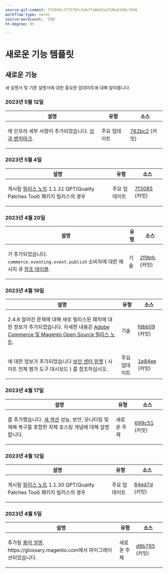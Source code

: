 ```yaml
---
source-git-commit: f33946c77f378fc54b7fa06d3a2fd6a5108cf846
workflow-type: tm+mt
source-wordcount: '336'
ht-degree: 0%

---
```

# 새로운 기능 템플릿

## 새로운 기능

새 설명서 및 기존 설명서에 대한 중요한 업데이트에 대해 알아봅니다.

### 2023년 5월 12일

<table style="table-layout:auto;">
  <thead>
    <tr>
      <th>설명</th>
      <th>유형</th>
      <th>소스</th>
    </tr>
  </thead>
  <tbody>
    <tr>
      <td><p>에 인프라 세부 사항이 추가되었습니다. <a href="https://experienceleague.adobe.com/docs/commerce-operations/implementation-playbook/infrastructure/performance/benchmarks.html">성과 벤치마크</a>.</p>
</td>
      <td>주요 업데이트</td>
      <td><a href="https://github.com/AdobeDocs/commerce-operations.en/commit/762bc2b9bdd19d92707525044a4178b6e89e4a3d">762bc2</a> (커밋)</td>
    </tr>
  </tbody>
</table>

### 2023년 5월 4일

<table style="table-layout:auto;">
  <thead>
    <tr>
      <th>설명</th>
      <th>유형</th>
      <th>소스</th>
    </tr>
  </thead>
  <tbody>
    <tr>
      <td><p>게시됨 <a href="https://experienceleague.adobe.com/docs/commerce-operations/tools/quality-patches-tool/release-notes.html">릴리스 노트</a> 1.1.31 QPT(Quality Patches Tool) 패키지 릴리스의 경우</p>
</td>
      <td>주요 업데이트</td>
      <td><a href="https://github.com/AdobeDocs/commerce-operations.en/commit/7f30857b612d027dfce26fac1f947006f28ecfa6">7f3085</a> (커밋)</td>
    </tr>
  </tbody>
</table><!-- date_group -->

### 2023년 4월 20일

<table style="table-layout:auto;">
  <thead>
    <tr>
      <th>설명</th>
      <th>유형</th>
      <th>소스</th>
    </tr>
  </thead>
  <tbody>
    <tr>
      <td><p>가 추가되었습니다. <code class="language-plaintext highlighter-rouge">commerce.eventing.event.publish</code> 소비자에 대한 메시지 큐 <a href="https://experienceleague.adobe.com/docs/commerce-operations/configuration-guide/message-queues/consumers.html">참조 테이블</a>.</p>
</td>
      <td>기술</td>
      <td><a href="https://github.com/AdobeDocs/commerce-operations.en/commit/2f9bfcf9a8232cbe659062a9b1bc88eda3d9158c">2f9bfc</a> (커밋)</td>
    </tr>
  </tbody>
</table>

### 2023년 4월 19일

<table style="table-layout:auto;">
  <thead>
    <tr>
      <th>설명</th>
      <th>유형</th>
      <th>소스</th>
    </tr>
  </thead>
  <tbody>
    <tr>
      <td><p>2.4.6 알려진 문제에 대해 새로 릴리스된 패치에 대한 정보가 추가되었습니다. 자세한 내용은 <a href="https://experienceleague.adobe.com/docs/commerce-operations/release/notes/overview.html">Adobe Commerce 및 Magento Open Source 릴리스 노트</a>.</p>
</td>
      <td>기술</td>
      <td><a href="https://github.com/AdobeDocs/commerce-operations.en/commit/fdbb0959b615689eba3068bc93c4c9876c7a7972">fdbb09</a> (커밋)</td>
    </tr>
    <tr>
      <td><p>에 대한 정보가 추가되었습니다 <a href="https://experienceleague.adobe.com/docs/commerce-operations/tools/site-wide-analysis-tool/dashboard.html">보안 센터 위젯</a> ( 사이트 전체 평가 도구 대시보드 ) 를 참조하십시오.</p>
</td>
      <td>주요 업데이트</td>
      <td><a href="https://github.com/AdobeDocs/commerce-operations.en/commit/1e84ee6db07ec9080971de22a24fe8a7d8705916">1e84ee</a> (커밋)</td>
    </tr>
  </tbody>
</table>

### 2023년 4월 17일

<table style="table-layout:auto;">
  <thead>
    <tr>
      <th>설명</th>
      <th>유형</th>
      <th>소스</th>
    </tr>
  </thead>
  <tbody>
    <tr>
      <td><p>를 추가했습니다. <a href="https://experienceleague.adobe.com/docs/commerce-operations/implementation-playbook/infrastructure/self-hosting/overview.html">새 섹션</a> 성능, 보안, 모니터링 및 재해 복구를 포함한 자체 호스팅 개념에 대해 설명합니다.</p>
</td>
      <td>새로운 주제</td>
      <td><a href="https://github.com/AdobeDocs/commerce-operations.en/commit/699c512de9c6d28ba354f02b4db76975eb5410a9">699c51</a> (커밋)</td>
    </tr>
  </tbody>
</table>

### 2023년 4월 12일

<table style="table-layout:auto;">
  <thead>
    <tr>
      <th>설명</th>
      <th>유형</th>
      <th>소스</th>
    </tr>
  </thead>
  <tbody>
    <tr>
      <td><p>게시됨 <a href="https://experienceleague.adobe.com/docs/commerce-operations/tools/quality-patches-tool/release-notes.html">릴리스 노트</a> 1.1.30 QPT(Quality Patches Tool) 패키지 릴리스의 경우</p>
</td>
      <td>주요 업데이트</td>
      <td><a href="https://github.com/AdobeDocs/commerce-operations.en/commit/84ed7dd2c24eef437d6719d9758da43423347eeb">84ed7d</a> (커밋)</td>
    </tr>
  </tbody>
</table>

### 2023년 4월 5일

<table style="table-layout:auto;">
  <thead>
    <tr>
      <th>설명</th>
      <th>유형</th>
      <th>소스</th>
    </tr>
  </thead>
  <tbody>
    <tr>
      <td><p>추가됨 <a href="https://experienceleague.adobe.com/docs/commerce-operations/operational-playbook/glossary.html">용어 설명</a>. https://glossary.magento.com에서 마이그레이션되었습니다.</p>
</td>
      <td>새로운 주제</td>
      <td><a href="https://github.com/AdobeDocs/commerce-operations.en/commit/d9b7659e5d4c3770956f0c2a96e5c97a3dc2af19">d9b765</a> (커밋)</td>
    </tr>
  </tbody>
</table><!-- date_group --><!-- month_group --><!-- year_group -->
